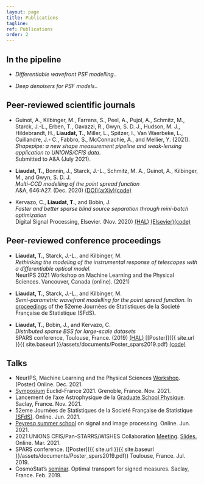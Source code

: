 ```yaml
---
layout: page
title: Publications
tagline:
ref: Publications
order: 2
---
```


## In the pipeline

* *Differentiable wavefront PSF modelling..*  

* *Deep denoisers for PSF models..*

## Peer-reviewed scientific journals

* Guinot, A., Kilbinger, M., Farrens, S., Peel, A., Pujol, A., Schmitz, M., Starck, J.-L., Erben, T., Gavazzi, R., Gwyn, S. D. J., Hudson, M. J., Hildebrandt, H., **Liaudat, T.**, Miller, L., Spitzer, I., Van Waerbeke, L., Cuillandre, J.- C., Fabbro, S., McConnachie, A., and Mellier, Y. (2021).  
    *Shapepipe: a new shape measurement pipeline and weak-lensing application to UNIONS/CFIS data*.  
    Submitted to A&A (July 2021).

* **Liaudat, T.**, Bonnin, J., Starck, J.-L., Schmitz, M. A., Guinot, A., Kilbinger, M., and Gwyn, S. D. J.  
    *Multi-CCD modelling of the point spread function*    
    A&A, 646:A27. (Dec. 2020) [(DOI)](https://doi.org/10.1051/0004-6361/202039584)[(arXiv)](https://arxiv.org/abs/2011.09835)[(code)](https://github.com/CosmoStat/mccd)

* Kervazo, C., **Liaudat, T.**, and Bobin, J.   
    *Faster and better sparse blind source separation through mini-batch optimization*    
    Digital Signal Processing, Elsevier. (Nov. 2020) [(HAL)](https://hal.archives-ouvertes.fr/hal-02426991/) [(Elsevier)](https://doi.org/10.1016/j.dsp.2020.102827)[(code)](https://github.com/jbobin/dGMCA)

## Peer-reviewed conference proceedings

* **Liaudat, T.**, Starck, J.-L., and Kilbinger, M.  
    *Rethinking the modeling of the instrumental response of telescopes with a differentiable optical model.*  
    NeurIPS 2021 Workshop on Machine Learning and the Physical Sciences. Vancouver, Canada (online). (2021)

* **Liaudat, T.**, Starck, J.-L., and Kilbinger, M.  
    *Semi-parametric wavefront modelling for the point spread function.*
    In [proceedings](https://jds2021.sciencesconf.org/) of the 52eme Journèes de Statistiques de la Societé Française de Statistique (SFdS).

* **Liaudat, T.**, Bobin, J., and Kervazo, C.  
    *Distributed sparse BSS for large-scale datasets*    
    SPARS conference, Toulouse, France. (2019)  [(HAL)](https://hal.archives-ouvertes.fr/hal-02088466/) [[Poster]]({{ site.url }}{{ site.baseurl }}/assets/documents/Poster_spars2019.pdf) [(code)](https://github.com/tobias-liaudat/DGMCA)

## Talks

* NeurIPS, Machine Learning and the Physical Sciences [Workshop](https://ml4physicalsciences.github.io/2021/). (Poster) Online. Dec. 2021.
* [Symposium](https://indico.in2p3.fr/event/24640/) Euclid-France 2021. Grenoble, France. Nov. 2021.
* Lancement de l’axe Astrophysique de la [Graduate School Physique](https://openagenda.com/universite-paris-saclay/events/astrophysiqueparis-saclay). Saclay, France. Nov. 2021.
* 52eme Journèes de Statistiques de la Societé Française de Statistique [(SFdS)](https://jds2021.sciencesconf.org/). Online. Jun. 2021.
* [Peyresq summer school](http://gretsi.fr/peyresq21/index.php) on signal and image processing. Online. Jun. 2021.
* 2021 UNIONS CFIS/Pan-STARRS/WISHES Collaboration [Meeting](https://indico.in2p3.fr/event/23099/overview). [Slides.](https://github.com/tobias-liaudat/slides/tree/master/slides/2021-03-UNIONS_consortium_meeting)  Online. Mar. 2021.
* SPARS conference. ([Poster]({{ site.url }}{{ site.baseurl }}/assets/documents/Poster_spars2019.pdf)) Toulouse, France. Jul. 2019.
* CosmoStat’s [seminar](https://www.cosmostat.org/events/cosmosclub/cosmosclub-toby). Optimal transport for signed measures. Saclay, France. Feb. 2019.


